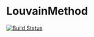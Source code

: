 # LouvainMethod

[![Build Status](https://travis-ci.org/afternone/LouvainMethod.jl.svg?branch=master)](https://travis-ci.org/afternone/LouvainMethod.jl)
